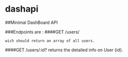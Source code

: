 # dashapi
##Minimal DashBoard API



###Endpoints are :
  ####GET /users/

    wich should return an array of all users.

  ####GET /users/:id?
    returns the detailed info on User {id}.
